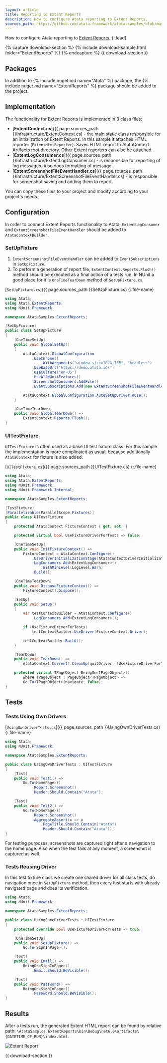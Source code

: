 ```yaml
---
layout: article
title: Reporting to Extent Reports
description: How to configure Atata reporting to Extent Reports.
sources_path: https://github.com/atata-framework/atata-samples/blob/master/ExtentReports/AtataSamples.ExtentReports/
---
```


How to configure Atata reporting to [Extent Reports](https://extentreports.com/).
{:.lead}

{% capture download-section %}
{% include download-sample.html folder="ExtentReports" %}
{% endcapture %}
{{ download-section }}

## Packages

In addition to {% include nuget.md name="Atata" %} package,
the {% include nuget.md name="ExtentReports" %} package should be added to the project.

## Implementation

The functionality for Extent Reports is implemented in 3 class files:

- [**ExtentContext.cs**]({{ page.sources_path }}Infrastructure/ExtentContext.cs) -
  the main static class responsible for an initialization of Extent Reports.
  In this sample it attaches HTML reporter (`ExtentHtmlReporter`).
  Saves HTML report to AtataContext Artifacts root directory.
  Other Extent reporters can also be attached.
- [**ExtentLogConsumer.cs**]({{ page.sources_path }}Infrastructure/ExtentLogConsumer.cs) -
  is responsible for reporting of log messages.
  Also does formatting of message.
- [**ExtentScreenshotFileEventHandler.cs**]({{ page.sources_path }}Infrastructure/ExtentScreenshotFileEventHandler.cs) -
  is responsible for screenshot saving and adding them to report.

You can copy these files to your project and modify according to your project's needs.

## Configuration

In order to connect Extent Reports functionality to Atata,
`ExtentLogConsumer` and `ExtentScreenshotFileEventHandler` should be added to `AtataContextBuilder`.

### SetUpFixture

1. `ExtentScreenshotFileEventHandler` can be added to `EventSubscriptions` in `SetUpFixture`.
1. To perform a generation of report file, `ExtentContext.Reports.Flush()` method should be executed
   as a final action of a tests run.
   In NUnit a good place for it is `OneTimeTearDown` method of `SetUpFixture.cs`.

[`SetUpFixture.cs`]({{ page.sources_path }}SetUpFixture.cs)
{:.file-name}

```cs
using Atata;
using Atata.ExtentReports;
using NUnit.Framework;

namespace AtataSamples.ExtentReports;

[SetUpFixture]
public class SetUpFixture
{
    [OneTimeSetUp]
    public void GlobalSetUp()
    {
        AtataContext.GlobalConfiguration
            .UseChrome()
                .WithArguments("window-size=1024,768", "headless")
            .UseBaseUrl("https://demo.atata.io/")
            .UseCulture("en-US")
            .UseAllNUnitFeatures()
            .ScreenshotConsumers.AddFile()
            .EventSubscriptions.Add(new ExtentScreenshotFileEventHandler());

        AtataContext.GlobalConfiguration.AutoSetUpDriverToUse();
    }

    [OneTimeTearDown]
    public void GlobalTearDown() =>
        ExtentContext.Reports.Flush();
}
```

### UITestFixture

`UITestFixture` is often used as a base UI test fixture class.
For this sample the implementation is more complicated as usual,
because additionally `AtataContext` for fixture is also added.

[`UITestFixture.cs`]({{ page.sources_path }}UITestFixture.cs)
{:.file-name}

```cs
using Atata;
using Atata.ExtentReports;
using NUnit.Framework;
using NUnit.Framework.Internal;

namespace AtataSamples.ExtentReports;

[TestFixture]
[Parallelizable(ParallelScope.Fixtures)]
public class UITestFixture
{
    protected AtataContext FixtureContext { get; set; }

    protected virtual bool UseFixtureDriverForTests => false;

    [OneTimeSetUp]
    public void InitFixtureContext() =>
        FixtureContext = AtataContext.Configure()
            .UseDriverInitializationStage(AtataContextDriverInitializationStage.OnDemand)
            .LogConsumers.Add<ExtentLogConsumer>()
                .WithMinLevel(LogLevel.Warn)
            .Build();

    [OneTimeTearDown]
    public void DisposeFixtureContext() =>
        FixtureContext?.Dispose();

    [SetUp]
    public void SetUp()
    {
        var testContextBuilder = AtataContext.Configure()
            .LogConsumers.Add<ExtentLogConsumer>();

        if (UseFixtureDriverForTests)
            testContextBuilder.UseDriver(FixtureContext.Driver);

        testContextBuilder.Build();
    }

    [TearDown]
    public void TearDown() =>
        AtataContext.Current?.CleanUp(quitDriver: !UseFixtureDriverForTests);

    protected virtual TPageObject BeingOn<TPageObject>()
        where TPageObject : PageObject<TPageObject> =>
        Go.To<TPageObject>(navigate: false);
}
```

## Tests

### Tests Using Own Drivers

[`UsingOwnDriverTests.cs`]({{ page.sources_path }}UsingOwnDriverTests.cs)
{:.file-name}

```cs
using Atata;
using NUnit.Framework;

namespace AtataSamples.ExtentReports;

public class UsingOwnDriverTests : UITestFixture
{
    [Test]
    public void Test1() =>
        Go.To<HomePage>()
            .Report.Screenshot()
            .Header.Should.Contain("Atata");

    [Test]
    public void Test2() =>
        Go.To<HomePage>()
            .Report.Screenshot()
            .AggregateAssert(x => x
                .PageTitle.Should.Contain("Atata")
                .Header.Should.Contain("Atata"));
}
```

For testing purposes, screenshots are captured right after a navigation to the home page.
Also when the test fails at any moment, a screenshot is captured as well.

### Tests Reusing Driver

In this test fixture class we create one shared driver for all class tests,
do navigation once in `SetUpFixture` method,
then every test starts with already navigated page
and does its verification.

```cs
using Atata;
using NUnit.Framework;

namespace AtataSamples.ExtentReports;

public class UsingSameDriverTests : UITestFixture
{
    protected override bool UseFixtureDriverForTests => true;

    [OneTimeSetUp]
    public void SetUpFixture() =>
        Go.To<SignInPage>();

    [Test]
    public void Email() =>
        BeingOn<SignInPage>()
            .Email.Should.BeVisible();

    [Test]
    public void Password() =>
        BeingOn<SignInPage>()
            .Password.Should.BeVisible();
}
```

## Results

After a tests run, the generated Extent HTML report can be found by relative path:
`\AtataSamples.ExtentReports\bin\Debug\net6.0\artifacts\{DATETIME_OF_RUN}\index.html`.

![Extent Report](report.png)

{{ download-section }}